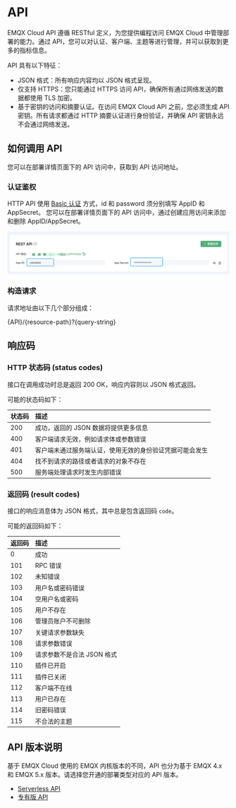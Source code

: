 # API

EMQX Cloud API 遵循 RESTful 定义，为您提供编程访问 EMQX Cloud 中管理部署的能力。通过 API，您可以对认证、客户端、主题等进行管理，并可以获取到更多的指标信息。

API 具有以下特征：

- JSON 格式：所有响应内容均以 JSON 格式呈现。
- 仅支持 HTTPS：您只能通过 HTTPS 访问 API，确保所有通过网络发送的数据都使用 TLS 加密。
- 基于密钥的访问和摘要认证。在访问 EMQX Cloud API 之前，您必须生成 API 密钥。所有请求都通过 HTTP 摘要认证进行身份验证，并确保 API 密钥永远不会通过网络发送。

## 如何调用 API

您可以在部署详情页面下的 API 访问中，获取到 API 访问地址。

### 认证鉴权

HTTP API 使用 [Basic 认证](https://zh.m.wikipedia.org/zh-hans/HTTP%E5%9F%BA%E6%9C%AC%E8%AE%A4%E8%AF%81) 方式，id 和 password 须分别填写 AppID 和 AppSecret。 您可以在部署详情页面下的 API 访问中，通过创建应用访问来添加和删除 AppID/AppSecret。

![api-app](./_assets/api_secret.png)

### 构造请求

请求地址由以下几个部分组成：

{API}/{resource-path}?{query-string}

## 响应码

### HTTP 状态码 (status codes)

接口在调用成功时总是返回 200 OK，响应内容则以 JSON 格式返回。

可能的状态码如下：

| 状态码 | 描述                                                     |
| :----- | :------------------------------------------------------- |
| 200    | 成功，返回的 JSON 数据将提供更多信息                     |
| 400    | 客户端请求无效，例如请求体或参数错误                     |
| 401    | 客户端未通过服务端认证，使用无效的身份验证凭据可能会发生 |
| 404    | 找不到请求的路径或者请求的对象不存在                     |
| 500    | 服务端处理请求时发生内部错误                             |

### 返回码 (result codes)

接口的响应消息体为 JSON 格式，其中总是包含返回码 `code`。

可能的返回码如下：

| 返回码 | 描述                       |
| :----- | :------------------------- |
| 0      | 成功                       |
| 101    | RPC 错误                   |
| 102    | 未知错误                   |
| 103    | 用户名或密码错误           |
| 104    | 空用户名或密码             |
| 105    | 用户不存在                 |
| 106    | 管理员账户不可删除         |
| 107    | 关键请求参数缺失           |
| 108    | 请求参数错误               |
| 109    | 请求参数不是合法 JSON 格式 |
| 110    | 插件已开启                 |
| 111    | 插件已关闭                 |
| 112    | 客户端不在线               |
| 113    | 用户已存在                 |
| 114    | 旧密码错误                 |
| 115    | 不合法的主题               |

## API 版本说明

基于 EMQX Cloud 使用的 EMQX 内核版本的不同，API 也分为基于 EMQX 4.x 和 EMQX 5.x 版本。请选择您开通的部署类型对应的 API 版本。

- [Serverless API](./serverless.md)
- [专有版 API](https://docs.emqx.com/zh/cloud/latest/api/dedicated)

